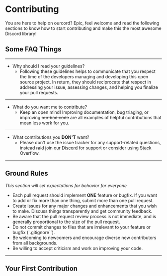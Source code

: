 # Contributing
You are here to help on ourcord? Epic, feel welcome and read the following sections to know how to start contributing and make this the most awesome Discord library!



## Some FAQ Things

----
- Why should I read your guidelines?
  - Following these guidelines helps to communicate that you respect the time of the developers managing and developing this open source project. In return, they should reciprocate that respect in addressing your issue, assessing changes, and helping you finalize your pull requests.
---- 

- What do you want me to contribute?
  - Keep an open mind! Improving documentation, bug triaging, or improving ~~our bad code~~ are all examples of helpful contributions that mean less work for you.
---- 

- What contributions you **DON'T** want?
  - Please don't use the issue tracker for any support-related questions, instead ~~raid~~ join our [Discord]() for support or consider using Stack Overflow.
----

## Ground Rules
_This section will set expectations for behavior for everyone_

* Each pull request should implement **ONE** feature or bugfix. If you want to add or fix more than one thing, submit more than one pull request.
* Create issues for any major changes and enhancements that you wish to make. Discuss things transparently and get community feedback.
* Be aware that the pull request review process is not immediate, and is generally proportional to the size of the pull request.
* Do not commit changes to files that are irrelevant to your feature or bugfix (`.gitignore``).
* Be welcoming to newcomers and encourage diverse new contributors from all backgrounds.
* Be willing to accept criticism and work on improving your code. 
----

## Your First Contribution
